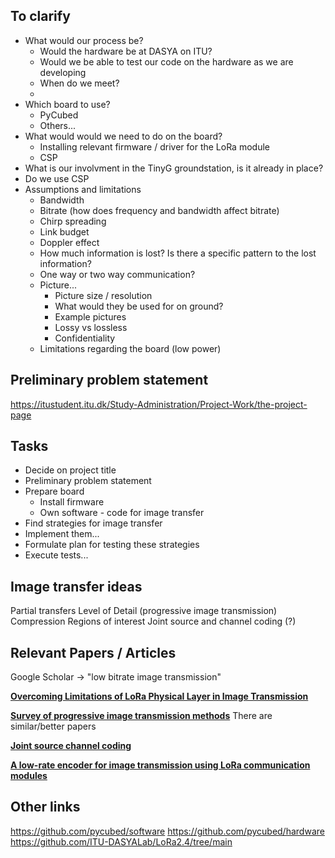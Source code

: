 ## To clarify
- What would our process be?
	- Would the hardware be at DASYA on ITU?
	- Would we be able to test our code on the hardware as we are developing
	- When do we meet?
	- 
- Which board to use?
	- PyCubed
	- Others...
- What would would we need to do on the board?
	- Installing relevant firmware / driver for the LoRa module
	- CSP
- What is our involvment in the TinyG groundstation, is it already in place?
- Do we use CSP
- Assumptions and limitations
	- Bandwidth
	- Bitrate (how does frequency and bandwidth affect bitrate)
	- Chirp spreading
	- Link budget
	- Doppler effect
	- How much information is lost? Is there a specific pattern to the lost information?
	- One way or two way communication?
	- Picture...
		- Picture size / resolution
		- What would they be used for on ground?
		- Example pictures
		- Lossy vs lossless
		- Confidentiality
	- Limitations regarding the board (low power)

## Preliminary problem statement
https://itustudent.itu.dk/Study-Administration/Project-Work/the-project-page

## Tasks
- Decide on project title
- Preliminary problem statement
- Prepare board
	- Install firmware
	- Own software - code for image transfer
- Find strategies for image transfer
- Implement them...
- Formulate plan for testing these strategies
- Execute tests...

## Image transfer ideas

Partial transfers
Level of Detail (progressive image transmission)
Compression
Regions of interest
Joint source and channel coding (?)

## Relevant Papers / Articles

Google Scholar -> "low bitrate image transmission"

**[Overcoming Limitations of LoRa Physical Layer in Image Transmission](https://www.mdpi.com/1424-8220/18/10/3257)**

**[Survey of progressive image transmission methods](https://onlinelibrary.wiley.com/doi/abs/10.1002/(SICI)1098-1098(1999)10:1%3C3::AID-IMA2%3E3.0.CO;2-E)**
There are similar/better papers

**[Joint source channel coding](https://www.sciencedirect.com/topics/computer-science/joint-source-channel-coding)**

**[A low-rate encoder for image transmission using LoRa communication modules](https://link.springer.com/article/10.1007/s41870-022-01077-7)**


## Other links

https://github.com/pycubed/software
https://github.com/pycubed/hardware
https://github.com/ITU-DASYALab/LoRa2.4/tree/main
